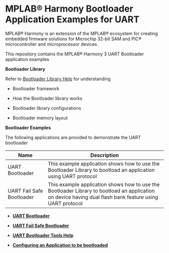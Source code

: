 # MPLAB® Harmony Bootloader Application Examples for UART

MPLAB® Harmony is an extension of the MPLAB® ecosystem for creating embedded firmware solutions for Microchip 32-bit SAM and PIC® microcontroller and microprocessor devices.

This repository contains the MPLAB® Harmony 3 UART Bootloader application examples

**Bootloader Library**

Refer to [Bootloader Library Help](https://microchip-mplab-harmony.github.io/bootloader) for understanding

-   Bootloader framework

-   How the Bootloader library works

-   Bootloader library configurations

-   Bootloader memory layout


**Bootloader Examples**

The following applications are provided to demonstrate the UART bootloader

|Name|Description|
|----|-----------|
|UART Bootloader|This example application shows how to use the Bootloader Library to bootload an application using UART protocol|
|UART Fail Safe Bootloader|This example application shows how to use the Bootloader Library to bootload an application on device having dual flash bank feature using UART protocol|

-   **[UART Bootloader](GUID-2A9EAD6F-16A9-48AC-AB83-C48C263D2A5F.md)**  

-   **[UART Fail Safe Bootloader](GUID-A8350647-8A43-43D5-8813-E9E69F137E7E.md)**  

-   **[UART Bootloader Tools Help](GUID-FF183F68-D719-491F-A013-76044AD83756.md)**  

-   **[Configuring an Application to be bootloaded](GUID-1533B544-211D-4FA3-A80B-B55B97CB0311.md)**  


